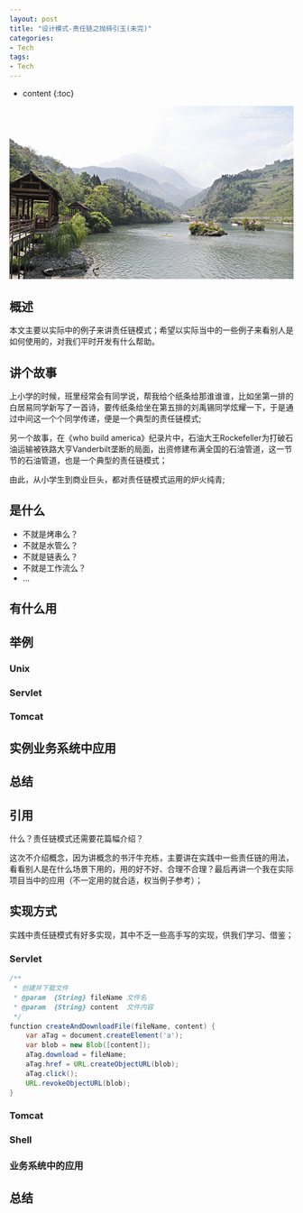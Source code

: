 ```yaml
---
layout: post
title: "设计模式-责任链之抛砖引玉(未完)"
categories: 
- Tech
tags:
- Tech
---
```


* content
{:toc}

![未来](/css/pics/2017-book-list.jpg)

## 概述
本文主要以实际中的例子来讲责任链模式；希望以实际当中的一些例子来看别人是如何使用的，对我们平时开发有什么帮助。

## 讲个故事
上小学的时候，班里经常会有同学说，帮我给个纸条给那谁谁谁，比如坐第一排的白居易同学新写了一首诗，要传纸条给坐在第五排的刘禹锡同学炫耀一下，于是通过中间这一个个同学传递，便是一个典型的责任链模式;

另一个故事，在《who build america》纪录片中，石油大王Rockefeller为打破石油运输被铁路大亨Vanderbilt垄断的局面，出资修建布满全国的石油管道，这一节节的石油管道，也是一个典型的责任链模式；

由此，从小学生到商业巨头，都对责任链模式运用的炉火纯青;

## 是什么
* 不就是烤串么？
* 不就是水管么？
* 不就是链表么？
* 不就是工作流么？
* ...



## 有什么用

## 举例

### Unix

### Servlet

### Tomcat

## 实例业务系统中应用

## 总结

## 引用

什么？责任链模式还需要花篇幅介绍？

这次不介绍概念，因为讲概念的书汗牛充栋，主要讲在实践中一些责任链的用法，看看别人是在什么场景下用的，用的好不好、合理不合理？最后再讲一个我在实际项目当中的应用（不一定用的就合适，权当例子参考）；

## 实现方式
实践中责任链模式有好多实现，其中不乏一些高手写的实现，供我们学习、借鉴；

### Servlet
```Java
/**
 * 创建并下载文件
 * @param  {String} fileName 文件名
 * @param  {String} content  文件内容
 */
function createAndDownloadFile(fileName, content) {
    var aTag = document.createElement('a');
    var blob = new Blob([content]);
    aTag.download = fileName;
    aTag.href = URL.createObjectURL(blob);
    aTag.click();
    URL.revokeObjectURL(blob);
}
```

### Tomcat


### Shell

### 业务系统中的应用 

## 总结

